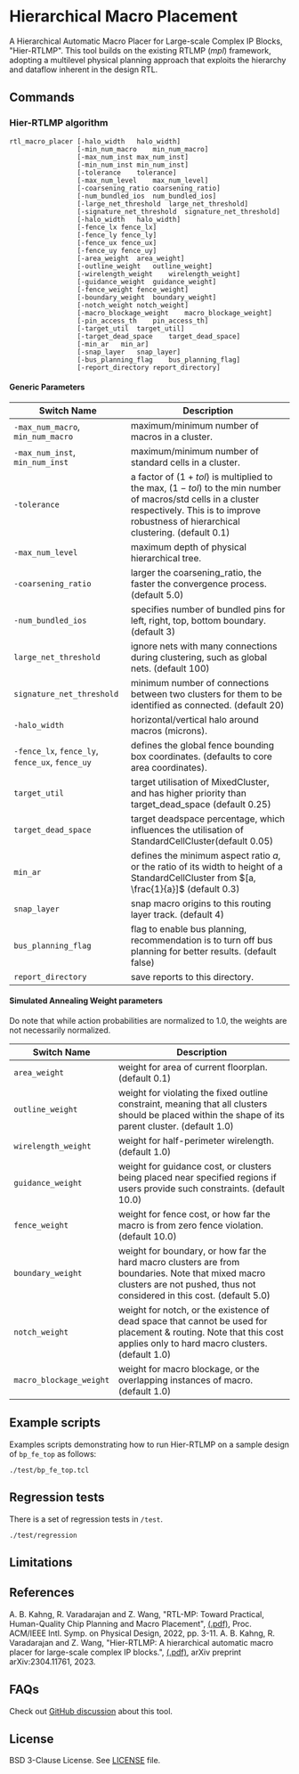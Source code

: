 # Hierarchical Macro Placement

A Hierarchical Automatic Macro Placer for Large-scale Complex IP Blocks, "Hier-RTLMP".
This tool builds on the existing RTLMP (*mpl*) framework, adopting a multilevel physical 
planning approach that exploits the hierarchy and dataflow inherent in the design RTL.

## Commands

### Hier-RTLMP algorithm

```
rtl_macro_placer [-halo_width   halo_width]
                 [-min_num_macro    min_num_macro]
                 [-max_num_inst max_num_inst]  
                 [-min_num_inst min_num_inst] 
                 [-tolerance    tolerance]     
                 [-max_num_level    max_num_level] 
                 [-coarsening_ratio coarsening_ratio]
                 [-num_bundled_ios  num_bundled_ios]
                 [-large_net_threshold  large_net_threshold]
                 [-signature_net_threshold  signature_net_threshold]
                 [-halo_width   halo_width] 
                 [-fence_lx fence_lx] 
                 [-fence_ly fence_ly]
                 [-fence_ux fence_ux]
                 [-fence_uy fence_uy]
                 [-area_weight  area_weight] 
                 [-outline_weight   outline_weight] 
                 [-wirelength_weight    wirelength_weight]
                 [-guidance_weight  guidance_weight]
                 [-fence_weight fence_weight] 
                 [-boundary_weight  boundary_weight]
                 [-notch_weight notch_weight]
                 [-macro_blockage_weight    macro_blockage_weight]
                 [-pin_access_th    pin_access_th]
                 [-target_util  target_util]
                 [-target_dead_space    target_dead_space]
                 [-min_ar   min_ar]
                 [-snap_layer   snap_layer]
                 [-bus_planning_flag    bus_planning_flag]
                 [-report_directory report_directory]

```

#### Generic Parameters

| Switch Name | Description |
| ----- | ----- |
| `-max_num_macro`, `min_num_macro` | maximum/minimum number of macros in a cluster. |
| `-max_num_inst`, `min_num_inst` | maximum/minimum number of standard cells in a cluster. |
| `-tolerance` | a factor of $(1 + tol)$ is multiplied to the max, $(1 - tol)$ to the min number of macros/std cells in a cluster respectively. This is to improve robustness of hierarchical clustering. (default 0.1) |
| `-max_num_level` | maximum depth of physical hierarchical tree. |
| `-coarsening_ratio` | larger the coarsening_ratio, the faster the convergence process. (default 5.0) | 
| `-num_bundled_ios` | specifies number of bundled pins for left, right, top, bottom boundary. (default 3) |
| `large_net_threshold` | ignore nets with many connections during clustering, such as global nets. (default 100) |
| `signature_net_threshold` | minimum number of connections between two clusters for them to be identified as connected. (default 20) |
| `-halo_width` | horizontal/vertical halo around macros (microns). |
| `-fence_lx`, `fence_ly`, `fence_ux`, `fence_uy` | defines the global fence bounding box coordinates. (defaults to core area coordinates). |
| `target_util` | target utilisation of MixedCluster, and has higher priority than target_dead_space (default 0.25) |
| `target_dead_space` | target deadspace percentage, which influences the utilisation of StandardCellCluster(default 0.05) |
| `min_ar` | defines the minimum aspect ratio $a$, or the ratio of its width to height of a StandardCellCluster from $[a, \frac{1}{a}]$ (default 0.3) |
| `snap_layer` | snap macro origins to this routing layer track. (default 4) | 
| `bus_planning_flag` | flag to enable bus planning, recommendation is to turn off bus planning for better results.  (default false) |
| `report_directory` | save reports to this directory. |


#### Simulated Annealing Weight parameters

Do note that while action probabilities are normalized to 1.0, the weights are not necessarily normalized. 

| Switch Name | Description | 
| ----- | ----- |
| `area_weight` | weight for area of current floorplan. (default 0.1) |
| `outline_weight` | weight for violating the fixed outline constraint, meaning that all clusters should be placed within the shape of its parent cluster. (default 1.0) |
| `wirelength_weight` | weight for half-perimeter wirelength. (default 1.0) |
| `guidance_weight` | weight for guidance cost, or clusters being placed near specified regions if users provide such constraints. (default 10.0) |
| `fence_weight` | weight for fence cost, or how far the macro is from zero fence violation. (default 10.0) |
| `boundary_weight` | weight for boundary, or how far the hard macro clusters are from boundaries. Note that mixed macro clusters are not pushed, thus not considered in this cost. (default 5.0) |
| `notch_weight` | weight for notch, or the existence of dead space that cannot be used for placement & routing. Note that this cost applies only to hard macro clusters. (default 1.0) |
| `macro_blockage_weight` | weight for macro blockage, or the overlapping instances of macro. (default 1.0) |

## Example scripts

Examples scripts demonstrating how to run Hier-RTLMP on a sample design of `bp_fe_top` as follows:

```
./test/bp_fe_top.tcl
```

## Regression tests

There is a set of regression tests in `/test`.

```shell
./test/regression
```

## Limitations

## References
A. B. Kahng, R. Varadarajan and Z. Wang, 
"RTL-MP: Toward Practical, Human-Quality Chip Planning and Macro Placement",
[(.pdf)](https://vlsicad.ucsd.edu/Publications/Conferences/389/c389.pdf), Proc. ACM/IEEE Intl. Symp. on Physical Design, 2022, pp. 3-11.
A. B. Kahng, R. Varadarajan and Z. Wang,
"Hier-RTLMP: A hierarchical automatic macro placer for large-scale complex IP blocks.",
[(.pdf)](https://arxiv.org/pdf/2304.11761.pdf), arXiv preprint arXiv:2304.11761, 2023.

## FAQs

Check out [GitHub discussion](https://github.com/The-OpenROAD-Project/OpenROAD/discussions/categories/q-a?discussions_q=category%3AQ%26A+hier-rtlmp+OR+hier+OR+mpl2) about this tool.

## License

BSD 3-Clause License. See [LICENSE](../../LICENSE) file.
